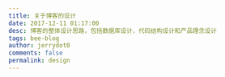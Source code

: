 ```yaml
---
title: 关于博客的设计  
date: 2017-12-11 01:17:00  
desc: 博客的整体设计思路，包括数据库设计，代码结构设计和产品理念设计  
tags: bee-blog  
author: jerrydot0  
comments: false  
permalink: design  
---
```

